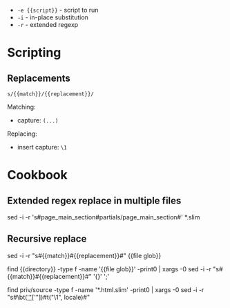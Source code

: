 
* `-e {{script}}` - script to run
* `-i` - in-place substitution
* `-r` - extended regexp

# Scripting

## Replacements

`s/{{match}}/{{replacement}}/`

Matching:

* capture: `(...)`

Replacing:

* insert capture: `\1`

# Cookbook

## Extended regex replace in multiple files

sed -i -r 's#page_main_section#partials\/page_main_section#' *.slim

## Recursive replace

sed -i -r "s#{{match}}#{{replacement}}#" {{file glob}}

find {{directory}} -type f -name '{{file glob}}' -print0 | xargs -0 sed -i -r "s#{{match}}#{{replacement}}#" '{}' ';'

find priv/source -type f -name '*.html.slim' -print0 | xargs -0 sed -i -r "s#\bt\(['\"]([a-z\_]+)['\"]\)#t(\"\\1\", locale)#"
